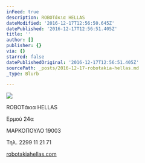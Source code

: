 ```yaml
---
inFeed: true
description: ROBOTάκια HELLAS
dateModified: '2016-12-17T12:56:50.645Z'
datePublished: '2016-12-17T12:56:51.405Z'
title: ''
author: []
publisher: {}
via: {}
starred: false
datePublishedOriginal: '2016-12-17T12:56:51.405Z'
sourcePath: _posts/2016-12-17-robotakia-hellas.md
_type: Blurb

---
```

![](https://the-grid-user-content.s3-us-west-2.amazonaws.com/84d30ddd-fc96-420e-bb62-3d6dca466da8.gif)

ROBOTάκια HELLAS

Ερμού 24α

ΜΑΡΚΟΠΟΥΛΟ 19003

Τηλ. 2299 11 21 71

[robotakiahellas.com][0]

[0]: http://www.robotakiahellas.com/
